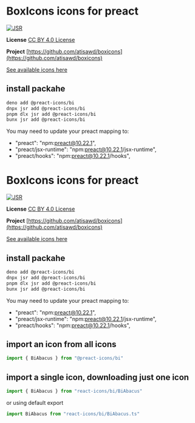 # BoxIcons icons for preact

[![JSR](https://jsr.io/badges/@preact-icons/bi)](https://jsr.io/@preact-icons/bi)

**License** [CC BY 4.0 License](https://github.com/atisawd/boxicons/blob/master/LICENSE)

**Project** [https://github.com/atisawd/boxicons](https://github.com/atisawd/boxicons)

[See available icons here](https://react-icons.deno.dev/bi)

## install packahe

```bash
deno add @preact-icons/bi
dnpx jsr add @preact-icons/bi
pnpm dlx jsr add @preact-icons/bi
bunx jsr add @preact-icons/bi
```

You may need to update your preact mapping to:
 - "preact": "npm:preact@10.22.1",
 - "preact/jsx-runtime": "npm:preact@10.22.1/jsx-runtime",
 - "preact/hooks": "npm:preact@10.22.1/hooks",


# BoxIcons icons for preact

[![JSR](https://jsr.io/badges/@preact-icons/bi)](https://jsr.io/@preact-icons/bi)

**License** [CC BY 4.0 License](https://github.com/atisawd/boxicons/blob/master/LICENSE)

**Project** [https://github.com/atisawd/boxicons](https://github.com/atisawd/boxicons)

[See available icons here](https://react-icons.deno.dev/bi)

## install packahe

```bash
deno add @preact-icons/bi
dnpx jsr add @preact-icons/bi
pnpm dlx jsr add @preact-icons/bi
bunx jsr add @preact-icons/bi
```

You may need to update your preact mapping to:
 - "preact": "npm:preact@10.22.1",
 - "preact/jsx-runtime": "npm:preact@10.22.1/jsx-runtime",
 - "preact/hooks": "npm:preact@10.22.1/hooks",


## import an icon from all icons

```ts
import { BiAbacus } from "@preact-icons/bi"
```

## import a single icon, downloading just one icon

```ts
import { BiAbacus } from "react-icons/bi/BiAbacus"
```

or using default export

```ts
import BiAbacus from "react-icons/bi/BiAbacus.ts"
```

